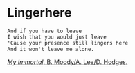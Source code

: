 # Lingerhere

```
And if you have to leave
I wish that you would just leave
'Cause your presence still lingers here
And it won't leave me alone.
```

[<em>My Immortal</em>, B. Moody/A. Lee/D. Hodges.](https://youtu.be/CEGy7HHwJQY)
